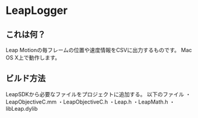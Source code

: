 # LeapLogger
## これは何？
Leap Motionの毎フレームの位置や速度情報をCSVに出力するものです。
Mac OS X上で動作します。

## ビルド方法
LeapSDKから必要なファイルをプロジェクトに追加する。
以下のファイル
・LeapObjectiveC.mm
・LeapObjectiveC.h
・Leap.h
・LeapMath.h
・libLeap.dylib
